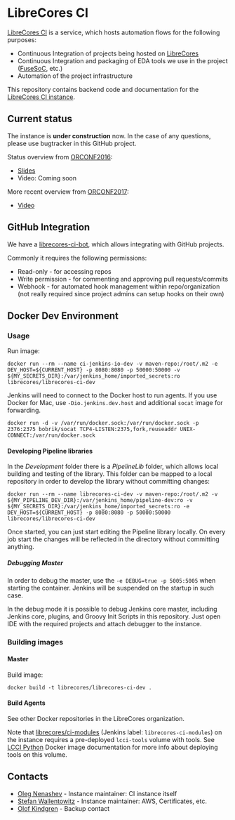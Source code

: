 # LibreCores CI

[LibreCores CI](https://ci.librecores.org/) is a service, which hosts automation flows for the following purposes:

* Continuous Integration of projects being hosted on [LibreCores](http://librecores.org/)
* Continuous Integration and packaging of EDA tools we use in the project ([FuseSoC](https://github.com/olofk/fusesoc), etc.)
* Automation of the project infrastructure

This repository contains backend code and documentation for the [LibreCores CI instance](https://ci.librecores.org/).

## Current status

The instance is **under construction** now.
In the case of any questions, please use bugtracker in this GitHub project.

Status overview from [ORCONF2016](http://orconf.org/):
* [Slides](https://speakerdeck.com/onenashev/orconf2016-librecores-ci-project-overview)
* Video: Coming soon

More recent overview from [ORCONF2017](http://orconf.org/):
* [Video](https://www.youtube.com/watch?v=FX7_6d5yAg4&list=PLUg3wIOWD8ypZnjCc_M08APZ7NSuET4G1&index=10)

## GitHub Integration

We have a [librecores-ci-bot](https://github.com/librecores-ci-bot), which allows integrating with GitHub projects.

Commonly it requires the following permissions:
* Read-only - for accessing repos
* Write permission - for commenting and approving pull requests/commits
* Webhook - for automated hook management within repo/organization (not really required since project admins can setup hooks on their own)

## Docker Dev Environment

### Usage

Run image:

```shell
docker run --rm --name ci-jenkins-io-dev -v maven-repo:/root/.m2 -e DEV_HOST=${CURRENT_HOST} -p 8080:8080 -p 50000:50000 -v ${MY_SECRETS_DIR}:/var/jenkins_home/imported_secrets:ro librecores/librecores-ci-dev
```

Jenkins will need to connect to the Docker host to run agents.
If you use Docker for Mac, use `-Dio.jenkins.dev.host` and additional `socat` image for forwarding.

```shell
docker run -d -v /var/run/docker.sock:/var/run/docker.sock -p 2376:2375 bobrik/socat TCP4-LISTEN:2375,fork,reuseaddr UNIX-CONNECT:/var/run/docker.sock
```

#### Developing Pipeline libraries

In the _Development_ folder there is a _PipelineLib_ folder, which allows local building and testing of the library.
This folder can be mapped to a local repository in order to develop the library without committing changes: 

```shell
docker run --rm --name librecores-ci-dev -v maven-repo:/root/.m2 -v ${MY_PIPELINE_DEV_DIR}:/var/jenkins_home/pipeline-dev:ro -v ${MY_SECRETS_DIR}:/var/jenkins_home/imported_secrets:ro -e DEV_HOST=${CURRENT_HOST} -p 8080:8080 -p 50000:50000 librecores/librecores-ci-dev
```

Once started, you can just start editing the Pipeline library locally.
On every job start the changes will be reflected in the directory without committing anything.

##### Debugging Master

In order to debug the master, use the `-e DEBUG=true -p 5005:5005` when starting the container.
Jenkins will be suspended on the startup in such case.

In the debug mode it is possible to debug Jenkins core master, 
including Jenkins core, plugins, and Groovy Init Scripts in this repository.
Just open IDE with the required projects and attach debugger to the instance.

### Building images

#### Master

Build image:

```shell
docker build -t librecores/librecores-ci-dev .
```

#### Build Agents 

See other Docker repositories in the LibreCores organization.

Note that [librecores/ci-modules](https://hub.docker.com/r/librecores/ci-modules/) (Jenkins label: `librecores-ci-modules`) on the instance 
requires a pre-deployed `lcci-tools` volume with tools.
See [LCCI Python](https://github.com/librecores/lcci-python) Docker image documentation for more info about deploying tools on this volume.

## Contacts

* [Oleg Nenashev](https://github.com/oleg-nenashev) - Instance maintainer: CI instance itself
* [Stefan Wallentowitz](https://github.com/wallento) - Instance maintainer: AWS, Certificates, etc. 
* [Olof Kindgren](https://github.com/olofk) - Backup contact
